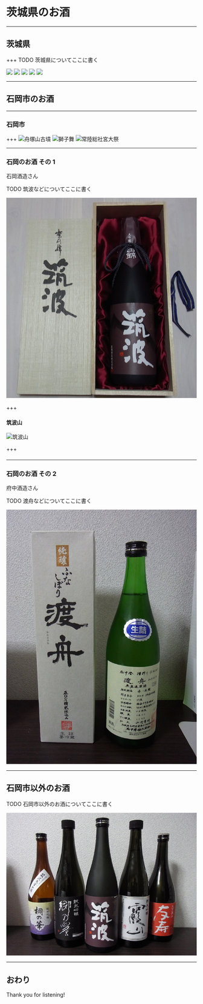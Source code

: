 # 茨城県のお酒


---
## 茨城県

+++
TODO 茨城県についてここに書く

<img name="HITACHI" width=200 src="https://upload.wikimedia.org/wikipedia/commons/e/e7/Hitachi_logo_LIGHT_HIRES.jpg">
<img name="MitoKomon" width=200 src="http://www.pref.ibaraki.jp/bugai/koho/koho/pr/images/hustle-hp_spring_1.jpg">
<img name="Kasumigaura" width=200 src="https://upload.wikimedia.org/wikipedia/ja/6/68/20081229霞ヶ浦西浦.jpg">
<img name="ガールズ&パンツァー" width=200 src="http://www.bs11.jp/anime/img/girls-und-panzer.jpg">
<img name="Koshihikari" width=200 src="http://www.ib.zennoh.or.jp/ibakoshi/contents/koshihikari_img/meigara1.jpg">

---
## 石岡市のお酒

---
### 石岡市

+++
![舟塚山古墳](https://upload.wikimedia.org/wikipedia/commons/thumb/2/2e/Funatsukayama-kofun_zenkei.JPG/1280px-Funatsukayama-kofun_zenkei.JPG)
![獅子舞](http://sosyagu.jp/cms/wp-content/themes/hitachinokuni-sosyagu/img/matsuri_gallery2_img1.jpg)
![常陸総社宮大祭](http://sosyagu.jp/cms/wp-content/themes/hitachinokuni-sosyagu/img/matsuri_gallery2_img4.jpg)

---
### 石岡のお酒 その 1

石岡酒造さん

TODO 筑波などについてここに書く

![Tsukuba, Murasaki no Mine](assets/tsukuba_murasaki_no_mine.jpg)

+++
#### 筑波山

![筑波山](https://upload.wikimedia.org/wikipedia/commons/thumb/c/c2/Mount_Tsukuba_2.jpg/1280px-Mount_Tsukuba_2.jpg)

+++
#### 


---
### 石岡のお酒 その 2

府中酒造さん

TODO 渡舟などについてここに書く

![Wataribune](assets/wataribune.jpg)

---
## 石岡市以外のお酒

TODO 石岡市以外のお酒についてここに書く

![Other sake in Ibaraki](assets/ibaraki_sakes.jpg)

---
## おわり

Thank you for listening!
